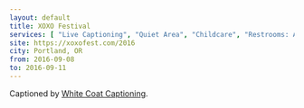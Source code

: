 ```yaml
---
layout: default
title: XOXO Festival
services: [ "Live Captioning", "Quiet Area", "Childcare", "Restrooms: All-Gender / Gender-Neutral" ]
site: https://xoxofest.com/2016
city: Portland, OR
from: 2016-09-08
to: 2016-09-11
---
```


Captioned by [White Coat Captioning](http://www.whitecoatcaptioning.com/).

